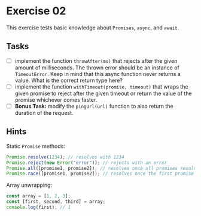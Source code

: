 # Exercise 02

This exercise tests basic knowledge about `Promises`, `async`, and `await`.

## Tasks

- [ ] implement the function `throwAfter(ms)` that rejects after the given amount of milliseconds.
  The thrown error should be an instance of `TimeoutError`. Keep in mind that this async function
  never returns a value. What is the correct return type here?
- [ ] implement the function `withTimeout(promise, timeout)` that wraps the given promise to reject
  after the given timeout or return the value of the promise whichever comes faster.
- [ ] **Bonus Task:** modify the `pingUrl(url)` function to also return the duration of the request.

## Hints

Static `Promise` methods:

```typescript
Promise.resolve(1234); // resolves with 1234
Promise.reject(new Error("error")); // rejects with an error
Promise.all([promise1, promise2]); // resolves once all promises resolve, rejects if one rejects
Promise.race([promise1, promise2]); // resolves once the first promise resolves, rejects if the first rejects
```

Array unwrapping:

```typescript
const array = [1, 2, 3];
const [first, second, third] = array;
console.log(first); // 1
```